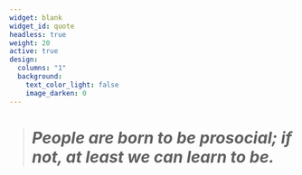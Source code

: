 ```yaml
---
widget: blank
widget_id: quote
headless: true
weight: 20
active: true
design:
  columns: "1"
  background:
    text_color_light: false
    image_darken: 0
---
```

> # *People are born to be prosocial; if not, at least we can learn to be.*